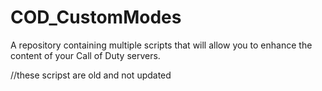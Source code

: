 # COD_CustomModes
 A repository containing multiple scripts that will allow you to enhance the content of your Call of Duty servers.

//these scripst are old and not updated

